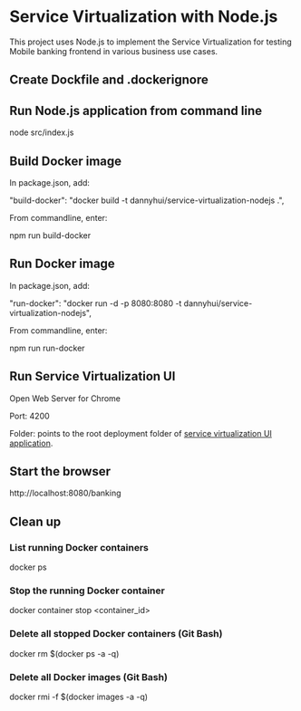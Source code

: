 # Service Virtualization with Node.js

This project uses Node.js to implement the Service Virtualization for testing Mobile banking frontend in various business use cases.

## Create Dockfile and .dockerignore

## Run Node.js application from command line

node src/index.js

## Build Docker image

In package.json, add:

"build-docker": "docker build -t dannyhui/service-virtualization-nodejs .",

From commandline, enter:

npm run build-docker

## Run Docker image

In package.json, add:

"run-docker": "docker run -d -p 8080:8080 -t dannyhui/service-virtualization-nodejs",

From commandline, enter:

npm run run-docker

## Run Service Virtualization UI

Open Web Server for Chrome

Port: 4200

Folder: points to the root deployment folder of [service virtualization UI application](https://github.com/dhui808/service-virtualization-ui).

## Start the browser

http://localhost:8080/banking


## Clean up

### List running Docker containers

docker ps

### Stop the running Docker container
docker container stop <container_id> 

### Delete all stopped Docker containers (Git Bash)

docker rm $(docker ps -a -q)

### Delete all Docker images  (Git Bash)
 
docker rmi -f $(docker images -a -q)
